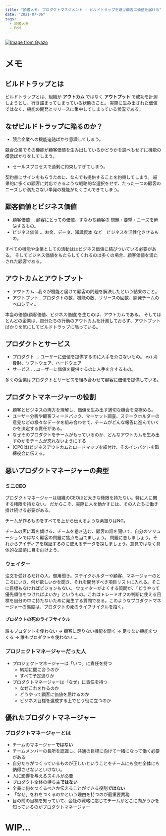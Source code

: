 ```yaml
---
title: "読書メモ: プロダクトマネジメント - ビルドトラップを避け顧客に価値を届ける"
date: "2021-07-06"
tags:
  - 読書メモ
  - PdM
---
```


[![Image from Gyazo](https://i.gyazo.com/a1c8edd4734f13a16c1c4db03bef2434.png)](https://gyazo.com/a1c8edd4734f13a16c1c4db03bef2434)

# メモ
## ビルドトラップとは
ビルドトラップとは、組織が **アウトカム** ではなく **アウトプット** で成功を計測しようとし、行き詰まってしまっている状態のこと。
実際に生み出された価値ではなく、機能の開発とリリースに集中してしまっている状況である。

## なぜビルドトラップに陥るのか？
- 競合企業への機能追随ばかり意識してしまう。

競合企業でその機能が顧客価値を生み出しているかどうかを調べもせずに機能の模倣ばかりをしてしまう。

- セールスプロセスで過剰に約束しすぎてしまう。

契約書にサインをもらうために、なんでも提供することを約束してしまう。
結果的に多くの顧客に対応できるような戦略的な選択をせず、たった一つの顧客のニーズしか満たさない単発の機能がたくさんできてしまう。

## 顧客価値とビジネス価値
- 顧客価値 ... 顧客にとっての価値、すなわち顧客の 問題・要望・ニーズを解決するもの。
- ビジネス価値 ... お金、データ、知識資本 など　ビジネスを活性化させるもの。

すべての機能や企業としての活動ははビジネス価値に結びついている必要がある。
そしてビジネス価値をもたらしてくれるのは多くの場合、顧客価値を満たされた顧客である。

## アウトカムとアウトプット
- アウトカム...我々が機能と届けて顧客の問題を解決したという結果のこと。
- アウトプット...プロダクトの数、機能の数、リリースの回数、開発チームのベロシティ。

本当の価値(顧客価値、ビジネス価値)を生むのは、アウトカムである。
そしてほとんどの企業は、自分たちの行動のアウトカムを計測しておらず、アウトプットばかりを気にしてビルドトラップに陥っている。


## プロダクトとサービス
- プロダクト ... ユーザーに価値を提供するのに人手を介さないもの。 ex) 消費財、ソフトウェア、ハードウェア
- サービス ... ユーザーに価値を提供するのに人手を介するもの。

多くの企業はプロダクトとサービスを組み合わせて顧客に価値を提供している。

## プロダクトマネージャーの役割
- 顧客とビジネスの両方を理解し、価値を生み出す適切な機会を見極める。
- ユーザー分析や顧客フィードバック、マーケット調査、ステークホルダーの意見などの様々なデータを組み合わせて、チームがどんな報告に進んでいくかを決定する責任がある。
- なぜそのプロダクトをチームがもっているのか、どんなアウトカムを生み出すのかをチームが忘れないようにする
- (CPOは)ビジネスアウトカムとロードマップを紐付け、そのインパクトを取締役会に伝える。

## 悪いプロダクトマネージャーの典型
### ミニCEO
プロダクトマネージャーは組織のCEOほど大きな権限を持たない。特に人に関する権限を持たない。
だからこそ、実際に人を動かすには、その人たちに働き掛け続ける必要がある。

チームが作るものをすべてを上から伝えるような素振りはNG。

チームの声に耳を傾ける、チームを巻き込む、顧客の話を聞いて、自分のソリューションではなく顧客の問題に焦点を当てましょう。
問題に恋しましょう。それからアイディアを検証するのに使えるデータを探しましょう。意見ではなく具体的な証拠に目を向けよう。


### ウェイター
注文を受けるだけの人。御用聞き。ステイクホルダーや顧客、マネージャーのところにいき、何が欲しいかを聞き、それを開発すべき項目リストに入れる。そこに目標もなければビジョンもない。
ウェイターがよくする質問が、「どうやって優先順位をつければよいか」というもの。これはトレードオフの判断に使える目標を自分の中に持たないために発生する質問である。このようなプロダクトマネージャーの態度は、プロダクトの死のライフサイクルを招く。

#### プロダクトの死のライフサイクル
誰もプロダクトを使わない -> 顧客に足りない機能を聞く -> 足りない機能をつくる -> 誰もプロダクトを使わない....

### プロジェクトマネージャーだった人
- プロジェクトマネージャーは「いつ」に責任を持つ
  - 納期に間に合うのか
  - すべて予定通りか
- プロダクトマネージャーは「なぜ」に責任を持つ
  - なぜこれを作るのか
  - どうやって顧客に価値を届けるのか
  - ビジネス目標を達成する上でどう役に立つのか

## 優れたプロダクトマネージャー
### プロダクトマネージャーとは
- チームのマネージャー**ではない**
- チームメンバーの長所を認識し、共通の目標に向けて一緒になって働く必要がある
- 自分たちがつくっているものが正しいということをチームにも会社全体にも納得させないといけない。
- 人に影響を与えるスキルが必要
- プロダクト全体の持ち主**ではない**
- 全員に何をつくるべきか伝えることができる役割**ではない**
- 「なぜ」をれをつくるのかという理由を持つのが最重要責務
- 目の前の目標を知っていて、会社の戦略に応じてチームがどこに向かうかを知っているのがプロダクトマネージャー


# WIP...
